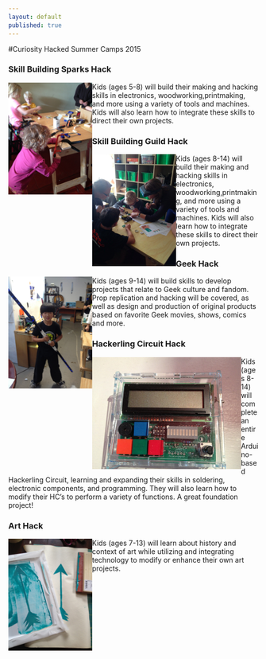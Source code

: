 ```yaml
---
layout: default
published: true
---
```

#Curiosity Hacked Summer Camps 2015
<div class="row">
<h3>Skill Building Sparks Hack</h3>
<img src="/images/summer/IMG_6014.jpg" height="225px" align="left" class="image image-left">
Kids (ages 5-8) will build their making and hacking skills in electronics, woodworking,printmaking, and more using a variety of tools and machines. Kids will also learn how to integrate these skills to direct their own projects.
</div>
<div class="row">
<h3>Skill Building Guild Hack</h3>
<img src="/images/summer/rayguns.jpg" height="225px" align="left" class="image image-left">
Kids (ages 8-14) will build their making and hacking skills in electronics, woodworking,printmaking, and more using a variety of tools and machines. Kids will also learn how to integrate these skills to direct their own projects.
</div>
<div class="row">
<h3>Geek Hack</h3>
<img src="/images/summer/IMG_3818.jpg" height="225px" align="left" class="image image-left">
Kids (ages 9-14) will build skills to develop projects that relate to Geek culture and fandom. Prop replication and hacking will be covered, as well as design and production of original products based on favorite Geek movies, shows, comics and more.
</div>
<div class="row">
<h3>Hackerling Circuit Hack</h3>
<img src="/images/summer/IMG_5802.jpg" height="225px" align="left" class="image image-left">
Kids (ages 8-14) will complete an entire Arduino-based Hackerling Circuit, learning and expanding their skills in soldering, electronic components, and programming. They will also learn how to modify their HC’s to perform a variety of functions. A great foundation project!
</div>
<div class="row">
<h3>Art Hack</h3>
<img src="/images/summer/IMG_3646.jpg" height="225px" align="left" class="image image-left">
Kids (ages 7-13) will learn about history and context of art while utilizing and integrating technology to modify or enhance their own art projects.
</div>
